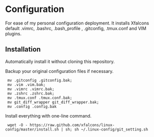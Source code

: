 Configuration
==========================
For ease of my personal configuration deployment.
It installs Xfalcons default .vimrc, .bashrc, .bash_profile , .gitconfig, .tmux.conf and VIM plugins.

Installation
------------
Automatically install it without cloning this repository.

Backup your original configuration files if necessary.

     mv .gitconfig .gitconfig.bak;
     mv .vim .vim.bak;
     mv .vimrc .vimrc.bak;
     mv .zshrc .zshrc.bak;
     mv .tmux.conf .tmux.conf.bak;
     mv git_diff_wrapper git_diff_wrapper.bak;
     mv .config .config.bak
     
Install everything with one-line command.

     wget -O - https://raw.github.com/xfalcons/linux-config/master/install.sh | sh; sh ~/.linux-config/git_setting.sh
